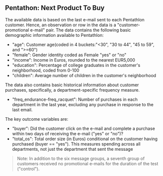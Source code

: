 ## Pentathon: Next Product To Buy 

The available data is based on the last e-mail sent to each Pentathlon customer. Hence, an observation or row in the data is a "customer-promotional e-mail" pair. The data contains the following basic demographic information available to Pentathlon:

* "age": Customer age(coded in 4 buckets:"<30", "30 to 44", "45 to 59", and ">=60") 
* "female": Gender identity coded as Female "yes" or "no"
* "income": Income in Euros, rounded to the nearest EUR5,000
* "education": Percentage of college graduates in the customer's neighborhood, coded from 0-100
* "children": Average number of children in the customer's neighborhood

The data also contains basic historical information about customer purchases, specifically, a department-specific frequency measure.

* "freq_endurance-freq_racquet": Number of purchases in each department in the last year, excluding any purchase in response to the last email.

The key outcome variables are:

* "buyer": Did the customer click on the e-mail and complete a purchase within two days of receiving the e-mail ("yes" or "no")?
* "total_os": Total order size (in Euros) conditional on the customer having purchased (buyer == "yes"). This measures spending across all departments, not just the department that sent the message

> Note: In addition to the six message groups, a seventh group of customers received no promotional e-mails for the duration of the test ("control").